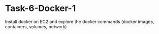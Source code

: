 # Task-6-Docker-1
Install docker on EC2 and explore the docker commands (docker images, containers, volumes, network)
